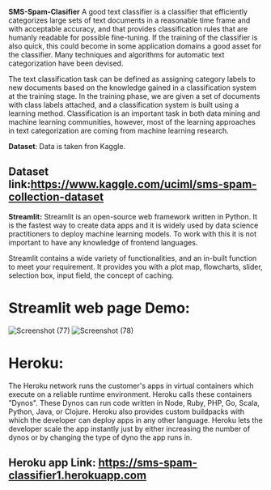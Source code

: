  **SMS-Spam-Clasifier**
A good text classifier is a classifier that efficiently categorizes large sets of text documents in a reasonable time frame and with acceptable accuracy, and that provides classification rules that are humanly readable for possible fine-tuning. If the training of the classifier is also quick, this could become in some application domains a good asset for the classifier. Many techniques and algorithms for automatic text categorization have been devised.

The text classification task can be defined as assigning category labels to new documents based on the knowledge gained in a classification system at the training stage. In the training phase, we are given a set of documents with class labels attached, and a classification system is built using a learning method. Classification is an important task in both data mining and machine learning communities, however, most of the learning approaches in text categorization are coming from machine learning research.


**Dataset**: Data is taken fron Kaggle.

## Dataset link:https://www.kaggle.com/uciml/sms-spam-collection-dataset



**Streamlit:**
Streamlit is an open-source web framework written in Python. It is the fastest way to create data apps and it is widely used by data science practitioners to deploy machine learning models. To work with this it is not important to have any knowledge of frontend languages.

Streamlit contains a wide variety of functionalities, and an in-built function to meet your requirement. It provides you with a plot map, flowcharts, slider, selection box, input field, the concept of caching.

# Streamlit web page Demo:
![Screenshot (77)](https://user-images.githubusercontent.com/92773900/148548097-bcba8b35-9ca2-422b-9428-84dc228c23a5.png)
![Screenshot (78)](https://user-images.githubusercontent.com/92773900/148548106-bd9ca07b-8f59-4ba4-b684-ddd72203b543.png)




# Heroku:
The Heroku network runs the customer's apps in virtual containers which execute on a reliable runtime environment. Heroku calls these containers "Dynos". These Dynos can run code written in Node, Ruby, PHP, Go, Scala, Python, Java, or Clojure. Heroku also provides custom buildpacks with which the developer can deploy apps in any other language. Heroku lets the developer scale the app instantly just by either increasing the number of dynos or by changing the type of dyno the app runs in.



## Heroku app Link: https://sms-spam-classifier1.herokuapp.com
